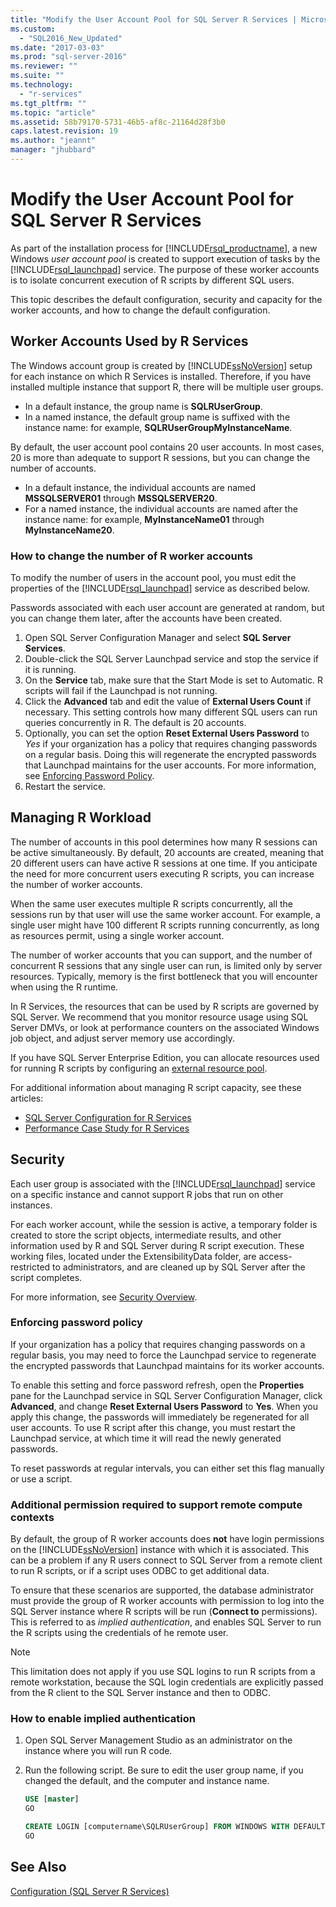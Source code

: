 ```yaml
---
title: "Modify the User Account Pool for SQL Server R Services | Microsoft Docs"
ms.custom: 
  - "SQL2016_New_Updated"
ms.date: "2017-03-03"
ms.prod: "sql-server-2016"
ms.reviewer: ""
ms.suite: ""
ms.technology: 
  - "r-services"
ms.tgt_pltfrm: ""
ms.topic: "article"
ms.assetid: 58b79170-5731-46b5-af8c-21164d28f3b0
caps.latest.revision: 19
ms.author: "jeannt"
manager: "jhubbard"
---
```

# Modify the User Account Pool for SQL Server R Services
  As part of the installation process for [!INCLUDE[rsql_productname](../../a9notintoc/includes/rsql-productname-md.md)], a new Windows *user account pool* is created to support execution of tasks by the [!INCLUDE[rsql_launchpad](../../a9notintoc/includes/rsql-launchpad-md.md)] service. The purpose of these worker accounts is to isolate concurrent execution of R scripts by different SQL users. 

This topic describes the default configuration, security and capacity for the worker accounts, and how to change the default configuration.

## Worker Accounts Used by R Services   

The Windows account group is created by [!INCLUDE[ssNoVersion](../../a9notintoc/includes/ssnoversion-md.md)] setup for  each instance on which R Services is installed. Therefore, if you have installed multiple instance that support R, there will be multiple user groups.

-   In a default instance, the group name is **SQLRUserGroup**. 
-   In a named instance, the default group name is suffixed with the instance name: for example, **SQLRUserGroupMyInstanceName**. 

By default, the user account pool contains 20 user accounts. In most cases, 20 is more than adequate to support R sessions, but you can change the number of accounts.
-  In a default instance, the individual accounts are named **MSSQLSERVER01** through **MSSQLSERVER20**.  
-   For a named instance, the individual accounts are named after the instance name: for example, **MyInstanceName01** through **MyInstanceName20**.  

### <a name = "HowToChangeGroup"> </a>How to change the number of R worker accounts

To modify the number of users in the account pool, you must edit the properties of the [!INCLUDE[rsql_launchpad](../../a9notintoc/includes/rsql-launchpad-md.md)] service as described below.  
  
Passwords associated with each user account are generated at random, but you can change them later, after the accounts have been created.  
  
1. Open SQL Server Configuration Manager and select **SQL Server Services**.
2. Double-click the SQL Server Launchpad service and stop the service if it is running. 
3.  On the **Service** tab, make sure that the Start Mode is set to Automatic. R scripts will fail if the Launchpad is not running.
4.  Click the **Advanced** tab and edit the value of **External Users Count** if necessary. This setting controls how many different SQL users can run queries concurrently in R. The default is 20 accounts.
5. Optionally, you can set the option **Reset External Users Password** to _Yes_ if your organization has a policy that requires changing passwords on a regular basis. Doing this will regenerate the encrypted passwords that Launchpad maintains for the user accounts. For more information, see [Enforcing Password Policy](#bkmk_EnforcePolicy).    
6.  Restart the service.  

## Managing R Workload

The number of accounts in this pool determines how many R sessions can be active simultaneously.  By default, 20 accounts are created, meaning that 20 different users can have active R sessions at one time. If you anticipate the need for more concurrent users executing R scripts, you can increase the number of worker accounts. 

When the same user executes multiple R scripts concurrently, all the sessions run by that user will use the same worker account. For example, a single user might have 100 different R scripts running concurrently, as long as resources permit, using a single worker account.

The number of worker accounts that you can support, and the number of concurrent R sessions that any single user can run, is limited only by server resources.  Typically, memory is the first bottleneck that you will encounter when using the R runtime.

In R Services, the resources that can be used by R scripts are governed by SQL Server. We recommend that you monitor resource usage using SQL Server DMVs, or look at performance counters on the associated Windows job object, and adjust server memory use accordingly. 
 
If you have SQL Server Enterprise Edition, you can allocate resources used for running R scripts by configuring an [external resource pool](../../advanced-analytics/r-services/how-to-create-a-resource-pool-for-r.md). 

For additional information about managing R script capacity, see these articles:

- [SQL Server Configuration for R Services](../../advanced-analytics/r-services/sql-server-configuration-r-services.md)
-  [Performance Case Study for R Services](../../advanced-analytics/r-services/performance-case-study-r-services.md)

## Security

Each user group is associated with the [!INCLUDE[rsql_launchpad](../../a9notintoc/includes/rsql-launchpad-md.md)] service on a specific instance and cannot support R jobs that run on other instances.

For each worker account, while the session is active, a temporary folder is created to store the script objects, intermediate results, and other information used by R and SQL Server during R script execution. These working files, located under the ExtensibilityData folder, are access-restricted to administrators, and are cleaned up by SQL Server after the script completes. 

For more information, see [Security Overview](../../advanced-analytics/r-services/security-overview-sql-server-r-services.md).

### <a name="bkmk_EnforcePolicy"></a>Enforcing password policy

If your organization has a policy that requires changing passwords on a regular basis,  you may need to force the Launchpad service to regenerate the encrypted passwords that Launchpad maintains for its worker accounts.  

To enable this setting and force password refresh, open the **Properties** pane for the Launchpad service in SQL Server Configuration Manager, click **Advanced**, and change **Reset External Users Password** to **Yes**. When you apply this change, the passwords will immediately be regenerated for all user accounts. To use R script after this change, you must restart the Launchpad service, at which time it will read the newly generated passwords. 

To reset passwords at regular intervals, you can either set this flag manually or use a script.

### Additional permission required to support remote compute contexts

By default, the group of R worker accounts does **not** have login permissions on the [!INCLUDE[ssNoVersion](../../a9notintoc/includes/ssnoversion-md.md)] instance with which it is associated. This can be a problem if any R users connect to SQL Server from a remote client to run R scripts, or if a script uses ODBC to get additional data. 

To ensure that these scenarios are supported, the database administrator must provide the group of R worker accounts with permission to log into the SQL Server instance where R scripts will be run (**Connect to** permissions). This is referred to as *implied authentication*, and enables SQL Server to run the R scripts using the credentials of he remote user.

> [!NOTE]
> This limitation does not apply if you use SQL logins to run R scripts from a remote workstation, because the SQL login credentials are explicitly passed from the R client to the SQL Server instance and then to ODBC.


### How to enable implied authentication

1. Open SQL Server Management Studio as an administrator on the instance where you will run R code.

2. Run the following script. Be sure to edit the user group name, if you changed the default, and the computer and instance name.

    ```sql
    USE [master]
    GO
    
    CREATE LOGIN [computername\SQLRUserGroup] FROM WINDOWS WITH DEFAULT_DATABASE=[master], DEFAULT_LANGUAGE=[language]
    GO  
    ````


  
## See Also  
 [Configuration (SQL Server R Services)](../../advanced-analytics/r-services/configuration-sql-server-r-services.md)
  